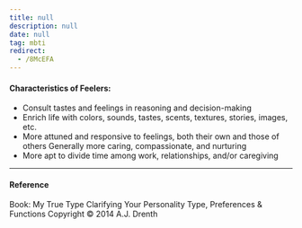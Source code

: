 ```yaml
---
title: null
description: null
date: null
tag: mbti
redirect:
  - /8McEFA
---
```


#### Characteristics of Feelers:

- Consult tastes and feelings in reasoning and decision-making
- Enrich life with colors, sounds, tastes, scents, textures, stories, images, etc.
- More attuned and responsive to feelings, both their own and those of others Generally more caring, compassionate, and nurturing
- More apt to divide time among work, relationships, and/or caregiving

---

#### Reference

Book: My True Type Clarifying Your Personality Type, Preferences & Functions Copyright © 2014 A.J. Drenth
